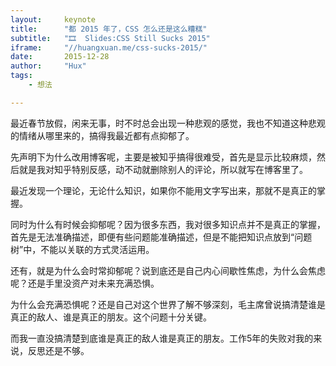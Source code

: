 ```yaml
---
layout:     keynote
title:      "都 2015 年了，CSS 怎么还是这么糟糕"
subtitle:   "🎞  Slides:CSS Still Sucks 2015"
iframe:     "//huangxuan.me/css-sucks-2015/"
date:       2015-12-28
author:     "Hux"
tags:
    - 想法

---
```


最近春节放假，闲来无事，时不时总会出现一种悲观的感觉，我也不知道这种悲观的情绪从哪里来的，搞得我最近都有点抑郁了。

先声明下为什么改用博客呢，主要是被知乎搞得很难受，首先是显示比较麻烦，然后就是我对知乎特别反感，动不动就删除别人的评论，所以就写在博客里了。

最近发现一个理论，无论什么知识，如果你不能用文字写出来，那就不是真正的掌握。

同时为什么有时候会抑郁呢？因为很多东西，我对很多知识点并不是真正的掌握，首先是无法准确描述，即便有些问题能准确描述，但是不能把知识点放到“问题树”中，不能以关联的方式灵活运用。

还有，就是为什么会时常抑郁呢？说到底还是自己内心间歇性焦虑，为什么会焦虑呢？还是手里没资产对未来充满恐惧。

为什么会充满恐惧呢？还是自己对这个世界了解不够深刻，毛主席曾说搞清楚谁是真正的敌人、谁是真正的朋友。这个问题十分关键。

而我一直没搞清楚到底谁是真正的敌人谁是真正的朋友。工作5年的失败对我的来说，反思还是不够。

​		

